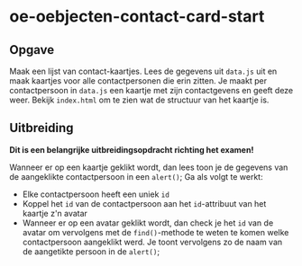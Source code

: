 # oe-oebjecten-contact-card-start

## Opgave
Maak een lijst van contact-kaartjes.
Lees de gegevens uit `data.js` uit en maak kaartjes voor alle contactpersonen die erin zitten.
Je maakt per contactpersoon in `data.js` een kaartje met zijn contactgevens en geeft deze weer. Bekijk `index.html` om te zien wat de structuur van het kaartje is.

## Uitbreiding
**Dit is een belangrijke uitbreidingsopdracht richting het examen!**

Wanneer er op een kaartje geklikt wordt, dan lees toon je de gegevens van de aangeklikte contactpersoon in een `alert()`;
Ga als volgt te werkt:
* Elke contactpersoon heeft een uniek `id`
* Koppel het `id` van de contactpersoon aan het `id`-attribuut van het kaartje z'n avatar
* Wanneer er op een avatar geklikt wordt, dan check je het `id` van de avatar om vervolgens met de `find()`-methode te weten te komen welke contactpersoon aangeklikt werd. Je toont vervolgens zo de naam van de aangetikte persoon in de `alert()`;